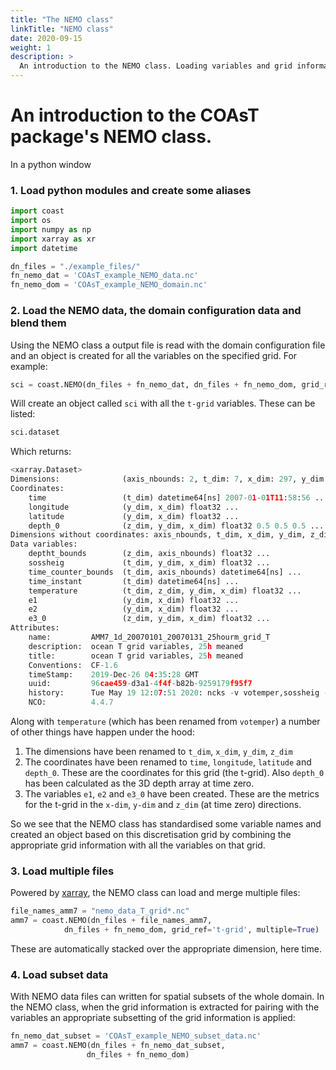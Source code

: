 ```yaml
---
title: "The NEMO class"
linkTitle: "NEMO class"
date: 2020-09-15
weight: 1
description: >
  An introduction to the NEMO class. Loading variables and grid information.
---
```


# An introduction to the COAsT package's NEMO class.

In a python window

### 1. Load python modules and create some aliases

``` python
import coast
import os
import numpy as np
import xarray as xr
import datetime

dn_files = "./example_files/"
fn_nemo_dat = 'COAsT_example_NEMO_data.nc'
fn_nemo_dom = 'COAsT_example_NEMO_domain.nc'
```

### 2. Load the NEMO data, the domain configuration data and blend them

Using the NEMO class a output file is read with the domain configuration file
and an object is created for all the variables on the specified grid. For example:

``` python
sci = coast.NEMO(dn_files + fn_nemo_dat, dn_files + fn_nemo_dom, grid_ref = 't-grid')
```
Will create an object called ``sci`` with all the `t-grid` variables. These can be
listed:

``` python
sci.dataset
```

Which returns:
```python
<xarray.Dataset>
Dimensions:              (axis_nbounds: 2, t_dim: 7, x_dim: 297, y_dim: 375, z_dim: 51)
Coordinates:
    time                 (t_dim) datetime64[ns] 2007-01-01T11:58:56 ... 2007-01-31T11:58:56
    longitude            (y_dim, x_dim) float32 ...
    latitude             (y_dim, x_dim) float32 ...
    depth_0              (z_dim, y_dim, x_dim) float32 0.5 0.5 0.5 ... 50.5 50.5
Dimensions without coordinates: axis_nbounds, t_dim, x_dim, y_dim, z_dim
Data variables:
    deptht_bounds        (z_dim, axis_nbounds) float32 ...
    sossheig             (t_dim, y_dim, x_dim) float32 ...
    time_counter_bounds  (t_dim, axis_nbounds) datetime64[ns] ...
    time_instant         (t_dim) datetime64[ns] ...
    temperature          (t_dim, z_dim, y_dim, x_dim) float32 ...
    e1                   (y_dim, x_dim) float32 ...
    e2                   (y_dim, x_dim) float32 ...
    e3_0                 (z_dim, y_dim, x_dim) float32 ...
Attributes:
    name:         AMM7_1d_20070101_20070131_25hourm_grid_T
    description:  ocean T grid variables, 25h meaned
    title:        ocean T grid variables, 25h meaned
    Conventions:  CF-1.6
    timeStamp:    2019-Dec-26 04:35:28 GMT
    uuid:         96cae459-d3a1-4f4f-b82b-9259179f95f7
    history:      Tue May 19 12:07:51 2020: ncks -v votemper,sossheig -d time...
    NCO:          4.4.7
```

Along with ``temperature`` (which has been renamed from ``votemper``) a number
of other things have happen under the hood:

1. The dimensions have been renamed to ``t_dim``, ``x_dim``, ``y_dim``, ``z_dim``
2. The coordinates have been renamed to ``time``, ``longitude``, ``latitude``
and ``depth_0``. These are the coordinates for this grid (the t-grid). Also ``depth_0``
has been calculated as the 3D depth array at time zero.
3. The variables ``e1``, ``e2`` and ``e3_0`` have been created. These are the
metrics for the t-grid in the ``x-dim``, ``y-dim`` and ``z_dim`` (at time zero)
directions.

So we see that the NEMO class has standardised some variable names and created an
object based on this discretisation grid by combining the appropriate grid
information with all the variables on that grid.

### 3. Load multiple files

Powered by [xarray](http://xarray.pydata.org/en/stable/index.html), the NEMO
class can load and merge multiple files:

``` python
file_names_amm7 = "nemo_data_T_grid*.nc"
amm7 = coast.NEMO(dn_files + file_names_amm7,
            dn_files + fn_nemo_dom, grid_ref='t-grid', multiple=True)
```
These are automatically stacked over the appropriate dimension, here time.

### 4. Load subset data

With NEMO data files can written for spatial subsets of the whole domain. In the NEMO class, when the grid information
is extracted for pairing with the variables an appropriate subsetting of the grid information is applied:

```python
fn_nemo_dat_subset = 'COAsT_example_NEMO_subset_data.nc'
amm7 = coast.NEMO(dn_files + fn_nemo_dat_subset,
                 dn_files + fn_nemo_dom)
```
